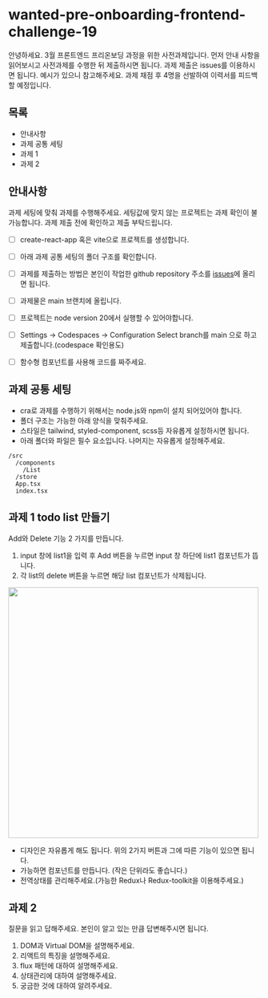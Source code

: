 # wanted-pre-onboarding-frontend-challenge-19

안녕하세요. 
3월 프론트엔드 프리온보딩 과정을 위한 사전과제입니다. 
먼저 안내 사항을 읽어보시고 사전과제를 수행한 뒤 제출하시면 됩니다.
과제 제출은 issues를 이용하시면 됩니다. 예시가 있으니 참고해주세요.
과제 채점 후 4명을 선발하여 이력서를 피드백 할 예정입니다.

## 목록
- 안내사항
- 과제 공통 세팅
- 과제 1
- 과제 2


## 안내사항
과제 세팅에 맞춰 과제를 수행해주세요. 세팅값에 맞지 않는 프로젝트는 과제 확인이 불가능합니다. 과제 제출 전에 확인하고 제출 부탁드립니다.

- [ ] create-react-app 혹은 vite으로 프로젝트를 생성합니다.
- [ ] 아래 과제 공통 세팅의 폴더 구조를 확인합니다.
- [ ] 과제를 제출하는 방법은 본인이 작업한 github repository 주소를 [issues](https://github.com/summerdidi/wanted-pre-onboarding-frontend-challenge-19/issues)에 올리면 됩니다.
- [ ] 과제물은 main 브랜치에 올립니다.
- [ ] 프로젝트는 node version 20에서 실행할 수 있어야합니다.
- [ ] Settings -> Codespaces -> Configuration Select branch를 main 으로 하고 제출합니다.(codespace 확인용도)
- [ ] 함수형 컴포넌트를 사용해 코드를 짜주세요.



## 과제 공통 세팅
- cra로 과제를 수행하기 위해서는 node.js와 npm이 설치 되어있어야 합니다.
- 폴더 구조는 가능한 아래 양식을 맞춰주세요.
- 스타일은 tailwind, styled-component, scss등 자유롭게 설정하시면 됩니다.
- 아래 폴더와 파일은 필수 요소입니다. 나머지는 자유롭게 설정해주세요.
```
/src
  /components
    /List
  /store
  App.tsx
  index.tsx
```


## 과제 1 todo list 만들기
Add와 Delete 기능 2 가지를 만듭니다.
1. input 창에 list1을 입력 후 Add 버튼을 누르면 input 창 하단에 list1 컴포넌트가 뜹니다.
2. 각 list의 delete 버튼을 누르면 해당 list 컴포넌트가 삭제됩니다. 

<img src="https://github.com/summerdidi/wanted-pre-onboarding-frontend-challenge-19/blob/main/todoListAssignment.png" width="500" >

- 디자인은 자유롭게 해도 됩니다. 위의 2가지 버튼과 그에 따른 기능이 있으면 됩니다.
- 가능하면 컴포넌트를 만듭니다. (작은 단위라도 좋습니다.)
- 전역상태를 관리해주세요.(가능한 Redux나 Redux-toolkit을 이용해주세요.)



## 과제 2
질문을 읽고 답해주세요. 본인이 알고 있는 만큼 답변해주시면 됩니다. 

1. DOM과 Virtual DOM을 설명해주세요.
2. 리액트의 특징을 설명해주세요.
3. flux 패턴에 대하여 설명해주세요.
4. 상태관리에 대하여 설명해주세요.
5. 궁금한 것에 대하여 알려주세요. 




